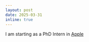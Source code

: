 ```yaml
---
layout: post
date: 2025-03-31
inline: true
---
```


I am starting as a PhD Intern in [Apple](https://machinelearning.apple.com/)
